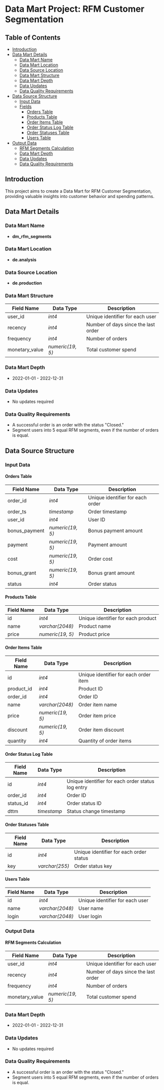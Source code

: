# Data Mart Project: RFM Customer Segmentation

## Table of Contents
- [Introduction](#introduction)
- [Data Mart Details](#data-mart-details)
  - [Data Mart Name](#data-mart-name)
  - [Data Mart Location](#data-mart-location)
  - [Data Source Location](#data-source-location)
  - [Data Mart Structure](#data-mart-structure)
  - [Data Mart Depth](#data-mart-depth)
  - [Data Updates](#data-updates)
  - [Data Quality Requirements](#data-quality-requirements)
- [Data Source Structure](#data-source-structure)
  - [Input Data](#input-data)
  - [Fields](#fields)
    - [Orders Table](#orders-table)
    - [Products Table](#products-table)
    - [Order Items Table](#order-items-table)
    - [Order Status Log Table](#order-status-log-table)
    - [Order Statuses Table](#order-statuses-table)
    - [Users Table](#users-table)
- [Output Data](#output-data)
  - [RFM Segments Calculation](#rfm-segments-calculation)
  - [Data Mart Depth](#data-mart-depth-1)
  - [Data Updates](#data-updates-1)
  - [Data Quality Requirements](#data-quality-requirements-1)

## Introduction

This project aims to create a Data Mart for RFM Customer Segmentation, providing valuable insights into customer behavior and spending patterns.

## Data Mart Details

### Data Mart Name

- **dm_rfm_segments**

### Data Mart Location

- **de.analysis**

### Data Source Location

- **de.production**

### Data Mart Structure

| **Field Name**    | **Data Type**    | **Description**                     |
|-------------------|------------------|-------------------------------------|
| user_id           | _int4_           | Unique identifier for each user     |
| recency           | _int4_           | Number of days since the last order |
| frequency         | _int4_           | Number of orders                    |
| monetary_value    | _numeric(19, 5)_ | Total customer spend                |

### Data Mart Depth

- 2022-01-01 - 2022-12-31

### Data Updates

- No updates required

### Data Quality Requirements

- A successful order is an order with the status "Closed."
- Segment users into 5 equal RFM segments, even if the number of orders is equal.

## Data Source Structure

### Input Data

#### Orders Table

| **Field Name**    | **Data Type**    | **Description**                  |
|-------------------|------------------|----------------------------------|
| order_id          | _int4_           | Unique identifier for each order |
| order_ts          | _timestamp_      | Order timestamp                  |
| user_id           | _int4_           | User ID                          |
| bonus_payment     | _numeric(19, 5)_ | Bonus payment amount             |
| payment           | _numeric(19, 5)_ | Payment amount                   |
| cost              | _numeric(19, 5)_ | Order cost                       |
| bonus_grant       | _numeric(19, 5)_ | Bonus grant amount               |
| status            | _int4_           | Order status                     |

#### Products Table

| **Field Name**    | **Data Type**    | **Description**                    |
|-------------------|------------------|------------------------------------|
| id                | _int4_           | Unique identifier for each product |
| name              | _varchar(2048)_  | Product name                       |
| price             | _numeric(19, 5)_ | Product price                      |

#### Order Items Table

| **Field Name**    | **Data Type**    | **Description**                       |
|-------------------|------------------|---------------------------------------|
| id                | _int4_           | Unique identifier for each order item |
| product_id        | _int4_           | Product ID                            |
| order_id          | _int4_           | Order ID                              |
| name              | _varchar(2048)_  | Order item name                       |
| price             | _numeric(19, 5)_ | Order item price                      |
| discount          | _numeric(19, 5)_ | Order item discount                   |
| quantity          | _int4_           | Quantity of order items               |

#### Order Status Log Table

| **Field Name**    | **Data Type**    | **Description**                                   |
|-------------------|------------------|---------------------------------------------------|
| id                | _int4_           | Unique identifier for each order status log entry |
| order_id          | _int4_           | Order ID                                          |
| status_id         | _int4_           | Order status ID                                   |
| dttm              | _timestamp_      | Status change timestamp                           |

#### Order Statuses Table

| **Field Name**    | **Data Type**    | **Description**                         |
|-------------------|------------------|-----------------------------------------|
| id                | _int4_           | Unique identifier for each order status |
| key               | _varchar(255)_   | Order status key                        |

#### Users Table

| **Field Name**    | **Data Type**    | **Description**                 |
|-------------------|------------------|---------------------------------|
| id                | _int4_           | Unique identifier for each user |
| name              | _varchar(2048)_  | User name                       |
| login             | _varchar(2048)_  | User login                      |

### Output Data

#### RFM Segments Calculation

| **Field Name**    | **Data Type**    | **Description**                     |
|-------------------|------------------|-------------------------------------|
| user_id           | _int4_           | Unique identifier for each user     |
| recency           | _int4_           | Number of days since the last order |
| frequency         | _int4_           | Number of orders                    |
| monetary_value    | _numeric(19, 5)_ | Total customer spend                |

### Data Mart Depth

- 2022-01-01 - 2022-12-31

### Data Updates

- No updates required

### Data Quality Requirements

- A successful order is an order with the status "Closed."
- Segment users into 5 equal RFM segments, even if the number of orders is equal.
